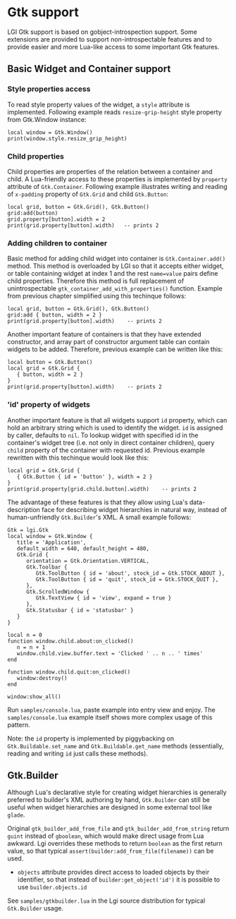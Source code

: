 # Gtk support

LGI Gtk support is based on gobject-introspection support.  Some
extensions are provided to support non-introspectable features and to
provide easier and more Lua-like access to some important Gtk
features.

## Basic Widget and Container support

### Style properties access

To read style property values of the widget, a `style` attribute is
implemented.  Following example reads `resize-grip-height` style
property from Gtk.Window instance:

    local window = Gtk.Window()
    print(window.style.resize_grip_height)

### Child properties

Child properties are properties of the relation between a container
and child.  A Lua-friendly access to these properties is implemented
by `property` attribute of `Gtk.Container`.  Following example
illustrates writing and reading of `x-padding` property of `Gtk.Grid`
and child `Gtk.Button`:

    local grid, button = Gtk.Grid(), Gtk.Button()
    grid:add(button)
    grid.property[button].width = 2
    print(grid.property[button].width)   -- prints 2

### Adding children to container

Basic method for adding child widget into container is
`Gtk.Container.add()` method.  This method is overloaded by LGI so
that it accepts either widget, or table containing widget at index 1
and the rest `name=value` pairs define child properties.  Therefore
this method is full replacement of unintrospectable
`gtk_container_add_with_properties()` function.  Example from previous
chapter simplified using this techinque follows:

    local grid, button = Gtk.Grid(), Gtk.Button()
    grid:add { button, width = 2 }
    print(grid.property[button].width)    -- prints 2

Another important feature of containers is that they have extended
constructor, and array part of constructor argument table can contain
widgets to be added.  Therefore, previous example can be written like
this:

    local button = Gtk.Button()
    local grid = Gtk.Grid {
       { button, width = 2 }
    }
    print(grid.property[button].width)    -- prints 2

### 'id' property of widgets

Another important feature is that all widgets support `id` property,
which can hold an arbitrary string which is used to identify the
widget.  `id` is assigned by caller, defaults to `nil`.  To lookup
widget with specified id in the container's widget tree (i.e. not only
in direct container children), query `child` property of the container
with requested id.  Previous example rewritten with this techinque
would look like this:

    local grid = Gtk.Grid {
       { Gtk.Button { id = 'button' }, width = 2 }
    }
    print(grid.property[grid.child.button].width)    -- prints 2

The advantage of these features is that they allow using Lua's
data-description face for describing widget hierarchies in natural
way, instead of human-unfriendly `Gtk.Builder`'s XML.  A small example
follows:

    Gtk = lgi.Gtk
    local window = Gtk.Window {
       title = 'Application',
       default_width = 640, default_height = 480,
       Gtk.Grid {
          orientation = Gtk.Orientation.VERTICAL,
          Gtk.Toolbar {
             Gtk.ToolButton { id = 'about', stock_id = Gtk.STOCK_ABOUT },
             Gtk.ToolButton { id = 'quit', stock_id = Gtk.STOCK_QUIT },
          },
          Gtk.ScrolledWindow {
             Gtk.TextView { id = 'view', expand = true }
          },
          Gtk.Statusbar { id = 'statusbar' }
       }
    }

    local n = 0    
    function window.child.about:on_clicked()
       n = n + 1
       window.child.view.buffer.text = 'Clicked ' .. n .. ' times'
    end

    function window.child.quit:on_clicked()
       window:destroy()
    end

    window:show_all()

Run `samples/console.lua`, paste example into entry view and enjoy.
The `samples/console.lua` example itself shows more complex usage of
this pattern.

Note: the `id` property is implemented by piggybacking on
`Gtk.Buildable.set_name` and `Gtk.Buildable.get_name` methods
(essentially, reading and writing `id` just calls these methods).

## Gtk.Builder

Although Lua's declarative style for creating widget hierarchies is
generally preferred to builder's XML authoring by hand, `Gtk.Builder`
can still be useful when widget hierarchies are designed in some
external tool like `glade`.

Original `gtk_builder_add_from_file` and `gtk_builder_add_from_string`
return `guint` instead of `gboolean`, which would make direct usage
from Lua awkward.  Lgi overrides these methods to return `boolean` as
the first return value, so that typical
`assert(builder:add_from_file(filename))` can be used.

- `objects` attribute provides direct access to loaded objects by
  their identifier, so that instead of `builder:get_object('id')` it
  is possible to use `builder.objects.id`

See `samples/gtkbuilder.lua` in the Lgi source distribution for
typical `Gtk.Builder` usage.
